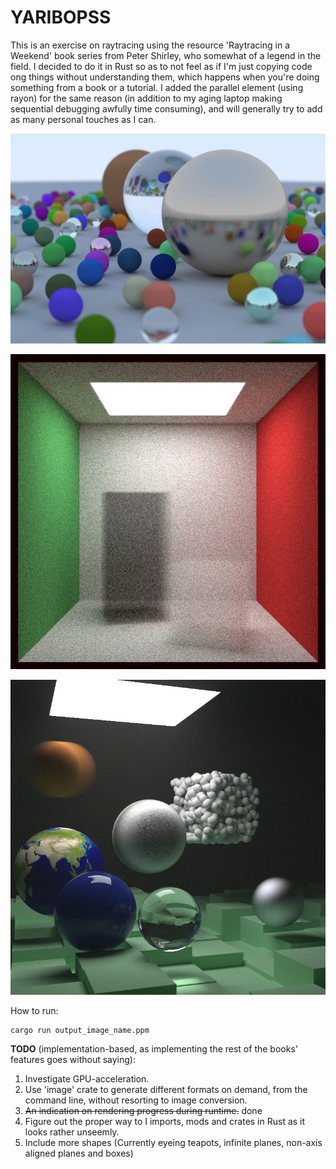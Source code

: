 # YARIBOPSS

This is an exercise on raytracing using the resource 'Raytracing in a Weekend' book series from Peter Shirley, who somewhat of a legend in the field. I decided to do it in Rust so as to not feel as if I'm just copying code ong things without understanding them, which happens when you're doing something from a book or a tutorial. I added the parallel element (using rayon) for the same reason (in addition to my aging laptop making sequential debugging awfully time consuming), and will generally try to add as many personal touches as I can.

![Random scene](images/book1_cover.jpg?raw=true)

![Cornell smoke](images/cornell_smoke.jpg?raw=true)

![Book 2: Final scene](images/final_scene.jpg?raw=true)

How to run:

```shell
cargo run output_image_name.ppm
```

**TODO** (implementation-based, as implementing the rest of the books' features goes without saying):

1. Investigate GPU-acceleration.
2. Use 'image' crate to generate different formats on demand, from the command line, without resorting to image conversion.
3. ~~An indication on rendering progress during runtime.~~ done
4. Figure out the proper way to I imports, mods and crates in Rust as it looks rather unseemly.
5. Include more shapes (Currently eyeing teapots, infinite planes, non-axis aligned planes and boxes)
